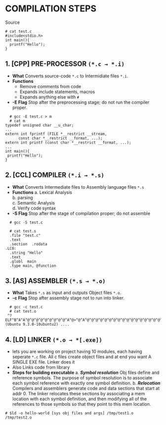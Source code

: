 # COMPILATION STEPS

Source
```
# cat test.c
#include<stdio.h>
int main(){
  printf("Hello");
}
```
## 1. [CPP] PRE-PROCESSOR `(*.c → *.i)`
  - **What** Converts source-code `*.c` to Intermidiate files `*.i`.
  - **Functions**
    - Remove comments from code    
    - Expands include statements, macros    
    - Expands anything else with `#`
  - **-E Flag** Stop after the preprocessing stage; do not run the compiler proper.
```  
  # gcc -E test.c > m
  # cat m
typedef unsigned char __u_char;
...
extern int fprintf (FILE *__restrict __stream,
      const char *__restrict __format, ...);
extern int printf (const char *__restrict __format, ...);
...
int main(){
 printf("Hello");
}
```    
  
## 2. [CCL] COMPILER `(*.i → *.s)`
   - **What** Converts Intermediate files to Assembly language files `*.s`
   - **Functions**
     a. Lexical Analysis    
     b. parsing    
     c. Semantic Analysis    
     d. Verify code syntax
   - **-S Flag** Stop after the stage of compilation proper; do not assemble
```
  # gcc -S test.c
  
  # cat test.s
  .file "test.c"
  .text
  .section  .rodata
.LC0:
  .string "Hello"
  .text
  .globl  main
  .type main, @function  
```      
   
## 3. [AS] ASSEMBLER `(*.s → *.o)`
   - **What** Takes `*.s` as input and outputs Object files `*.o`.
   - **-c Flag** Stop after assembly stage not to run into linker.
```
  # gcc -c test.c
  # cat test.o
 ^?ELF^B^A^A^@^@^@^@^@^@^@^@^@^A^@>^@^A^@^@^@^@^@^@^@^@^@^@^@^@^@^@^@^@^@^@^@^P^C^@^@^@^@^@^@^@^@^@^@@^@^@^@^@^@@^@^N^@^M^@ó^O^^úUH<89>åH<8d>=^@^@^@^@¸^@^@^@^@è^@^@^@^@¸^@^@^@^@]ÃHello^@^@GCC: (Ubuntu 9.3.0-10ubuntu2) ....
```
   
## 4. [LD] LINKER `(*.o → *[.exe])`
   - lets you are working on project having 10 modules, each having seperate `*.c` file. All c files create object files and at end you want A SINGLE EXE file. Linker does it     
   - Also Links code from library
   - **Steps for building executable**
     a. ***Symbol resolution*** Obj files define and reference symbols. The purpose of symbol resolution is to associate each symbol reference with exactly one symbol definition.
     b. ***Relocation*** Compilers and assemblers generate code and data sections that start at addr 0. The linker relocates these sections by associating a mem location with each symbol definition, and then modifying all of the references to those symbols so that they point to this mem location.
   
```
# $ld -o hello-world [sys obj files and args] /tmp/test1.o /tmp/test2.o
```
